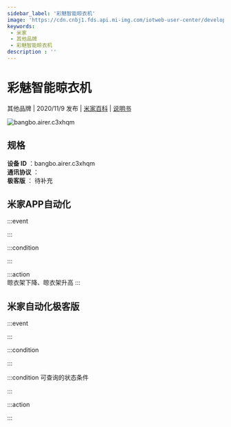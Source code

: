 ```yaml
---
sidebar_label: '彩魅智能晾衣机'
image: 'https://cdn.cnbj1.fds.api.mi-img.com/iotweb-user-center/developer_16790718581244A6uvL4i.png?GalaxyAccessKeyId=AKVGLQWBOVIRQ3XLEW&Expires=9223372036854775807&Signature=r2LIEbblJ67b42RhQ3tnqKunEQA='
keywords: 
 - 米家
 - 其他品牌
 - 彩魅智能晾衣机
description : ''
---
```

# 彩魅智能晾衣机

其他品牌 | 2020/11/9 发布 | [米家百科](https://home.mi.com/webapp/content/baike/product/index.html?model=bangbo.airer.c3xhqm) | [说明书](https://home.mi.com/views/introduction.html?model=bangbo.airer.c3xhqm&region=cn)

![bangbo.airer.c3xhqm](https://cdn.cnbj1.fds.api.mi-img.com/iotweb-user-center/developer_16790718581244A6uvL4i.png?GalaxyAccessKeyId=AKVGLQWBOVIRQ3XLEW&Expires=9223372036854775807&Signature=r2LIEbblJ67b42RhQ3tnqKunEQA=)

## 规格  
> 
**设备 ID** ：bangbo.airer.c3xhqm  
**通讯协议** ：  
**极客版**  ： 待补充 


## 米家APP自动化  

:::event  

:::

:::condition  

:::

:::action   
晾衣架下降、晾衣架升高
:::

## 米家自动化极客版  

:::event  

:::

:::condition  

:::

:::condition 可查询的状态条件  

:::

:::action  

:::

        
